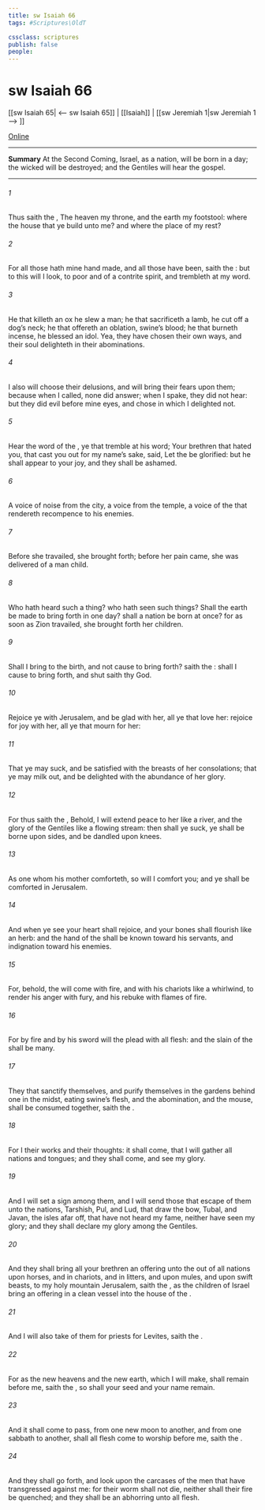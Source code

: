 ```yaml
---
title: sw Isaiah 66
tags: #Scriptures\OldT

cssclass: scriptures
publish: false
people:
---
```


# sw Isaiah 66
[[sw Isaiah 65| <-- sw Isaiah 65]] | [[Isaiah]] | [[sw Jeremiah 1|sw Jeremiah 1 --> ]]

[Online](https://churchofjesuschrist.org/study/scriptures/ot/isa/66?lang=eng)

---
__Summary__
At the Second Coming, Israel, as a nation, will be born in a day; the wicked will be destroyed; and the Gentiles will hear the gospel.

---
###### 1 
Thus saith the , The heaven  my throne, and the earth  my footstool: where  the house that ye build unto me? and where  the place of my rest?

###### 2 
For all those  hath mine hand made, and all those  have been, saith the : but to this  will I look,  to  poor and of a contrite spirit, and trembleth at my word.

###### 3 
He that killeth an ox  he slew a man; he that sacrificeth a lamb,  he cut off a dog’s neck; he that offereth an oblation,  swine’s blood; he that burneth incense,  he blessed an idol. Yea, they have chosen their own ways, and their soul delighteth in their abominations.

###### 4 
I also will choose their delusions, and will bring their fears upon them; because when I called, none did answer; when I spake, they did not hear: but they did evil before mine eyes, and chose  in which I delighted not.

###### 5 
Hear the word of the , ye that tremble at his word; Your brethren that hated you, that cast you out for my name’s sake, said, Let the  be glorified: but he shall appear to your joy, and they shall be ashamed.

###### 6 
A voice of noise from the city, a voice from the temple, a voice of the  that rendereth recompence to his enemies.

###### 7 
Before she travailed, she brought forth; before her pain came, she was delivered of a man child.

###### 8 
Who hath heard such a thing? who hath seen such things? Shall the earth be made to bring forth in one day?  shall a nation be born at once? for as soon as Zion travailed, she brought forth her children.

###### 9 
Shall I bring to the birth, and not cause to bring forth? saith the : shall I cause to bring forth, and shut  saith thy God.

###### 10 
Rejoice ye with Jerusalem, and be glad with her, all ye that love her: rejoice for joy with her, all ye that mourn for her:

###### 11 
That ye may suck, and be satisfied with the breasts of her consolations; that ye may milk out, and be delighted with the abundance of her glory.

###### 12 
For thus saith the , Behold, I will extend peace to her like a river, and the glory of the Gentiles like a flowing stream: then shall ye suck, ye shall be borne upon  sides, and be dandled upon  knees.

###### 13 
As one whom his mother comforteth, so will I comfort you; and ye shall be comforted in Jerusalem.

###### 14 
And when ye see  your heart shall rejoice, and your bones shall flourish like an herb: and the hand of the  shall be known toward his servants, and  indignation toward his enemies.

###### 15 
For, behold, the  will come with fire, and with his chariots like a whirlwind, to render his anger with fury, and his rebuke with flames of fire.

###### 16 
For by fire and by his sword will the  plead with all flesh: and the slain of the  shall be many.

###### 17 
They that sanctify themselves, and purify themselves in the gardens behind one  in the midst, eating swine’s flesh, and the abomination, and the mouse, shall be consumed together, saith the .

###### 18 
For I  their works and their thoughts: it shall come, that I will gather all nations and tongues; and they shall come, and see my glory.

###### 19 
And I will set a sign among them, and I will send those that escape of them unto the nations,  Tarshish, Pul, and Lud, that draw the bow,  Tubal, and Javan,  the isles afar off, that have not heard my fame, neither have seen my glory; and they shall declare my glory among the Gentiles.

###### 20 
And they shall bring all your brethren  an offering unto the  out of all nations upon horses, and in chariots, and in litters, and upon mules, and upon swift beasts, to my holy mountain Jerusalem, saith the , as the children of Israel bring an offering in a clean vessel into the house of the .

###### 21 
And I will also take of them for priests  for Levites, saith the .

###### 22 
For as the new heavens and the new earth, which I will make, shall remain before me, saith the , so shall your seed and your name remain.

###### 23 
And it shall come to pass,  from one new moon to another, and from one sabbath to another, shall all flesh come to worship before me, saith the .

###### 24 
And they shall go forth, and look upon the carcases of the men that have transgressed against me: for their worm shall not die, neither shall their fire be quenched; and they shall be an abhorring unto all flesh.

